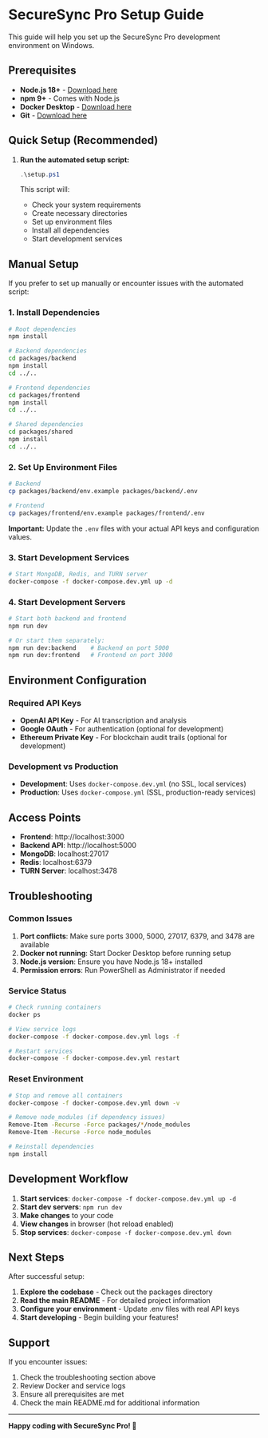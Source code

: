 # SecureSync Pro Setup Guide

This guide will help you set up the SecureSync Pro development environment on Windows.

## Prerequisites

- **Node.js 18+** - [Download here](https://nodejs.org/)
- **npm 9+** - Comes with Node.js
- **Docker Desktop** - [Download here](https://www.docker.com/products/docker-desktop/)
- **Git** - [Download here](https://git-scm.com/)

## Quick Setup (Recommended)

1. **Run the automated setup script:**
   ```powershell
   .\setup.ps1
   ```

   This script will:
   - Check your system requirements
   - Create necessary directories
   - Set up environment files
   - Install all dependencies
   - Start development services

## Manual Setup

If you prefer to set up manually or encounter issues with the automated script:

### 1. Install Dependencies

```bash
# Root dependencies
npm install

# Backend dependencies
cd packages/backend
npm install
cd ../..

# Frontend dependencies
cd packages/frontend
npm install
cd ../..

# Shared dependencies
cd packages/shared
npm install
cd ../..
```

### 2. Set Up Environment Files

```bash
# Backend
cp packages/backend/env.example packages/backend/.env

# Frontend
cp packages/frontend/env.example packages/frontend/.env
```

**Important:** Update the `.env` files with your actual API keys and configuration values.

### 3. Start Development Services

```bash
# Start MongoDB, Redis, and TURN server
docker-compose -f docker-compose.dev.yml up -d
```

### 4. Start Development Servers

```bash
# Start both backend and frontend
npm run dev

# Or start them separately:
npm run dev:backend    # Backend on port 5000
npm run dev:frontend   # Frontend on port 3000
```

## Environment Configuration

### Required API Keys

- **OpenAI API Key** - For AI transcription and analysis
- **Google OAuth** - For authentication (optional for development)
- **Ethereum Private Key** - For blockchain audit trails (optional for development)

### Development vs Production

- **Development**: Uses `docker-compose.dev.yml` (no SSL, local services)
- **Production**: Uses `docker-compose.yml` (SSL, production-ready services)

## Access Points

- **Frontend**: http://localhost:3000
- **Backend API**: http://localhost:5000
- **MongoDB**: localhost:27017
- **Redis**: localhost:6379
- **TURN Server**: localhost:3478

## Troubleshooting

### Common Issues

1. **Port conflicts**: Make sure ports 3000, 5000, 27017, 6379, and 3478 are available
2. **Docker not running**: Start Docker Desktop before running setup
3. **Node.js version**: Ensure you have Node.js 18+ installed
4. **Permission errors**: Run PowerShell as Administrator if needed

### Service Status

```bash
# Check running containers
docker ps

# View service logs
docker-compose -f docker-compose.dev.yml logs -f

# Restart services
docker-compose -f docker-compose.dev.yml restart
```

### Reset Environment

```bash
# Stop and remove all containers
docker-compose -f docker-compose.dev.yml down -v

# Remove node_modules (if dependency issues)
Remove-Item -Recurse -Force packages/*/node_modules
Remove-Item -Recurse -Force node_modules

# Reinstall dependencies
npm install
```

## Development Workflow

1. **Start services**: `docker-compose -f docker-compose.dev.yml up -d`
2. **Start dev servers**: `npm run dev`
3. **Make changes** to your code
4. **View changes** in browser (hot reload enabled)
5. **Stop services**: `docker-compose -f docker-compose.dev.yml down`

## Next Steps

After successful setup:

1. **Explore the codebase** - Check out the packages directory
2. **Read the main README** - For detailed project information
3. **Configure your environment** - Update .env files with real API keys
4. **Start developing** - Begin building your features!

## Support

If you encounter issues:

1. Check the troubleshooting section above
2. Review Docker and service logs
3. Ensure all prerequisites are met
4. Check the main README.md for additional information

---

**Happy coding with SecureSync Pro! 🚀**
